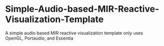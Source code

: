 # Simple-Audio-based-MIR-Reactive-Visualization-Template
A simple audio based MIR reactive visualization template only uses OpenGL, Portaudio, and Essentia
